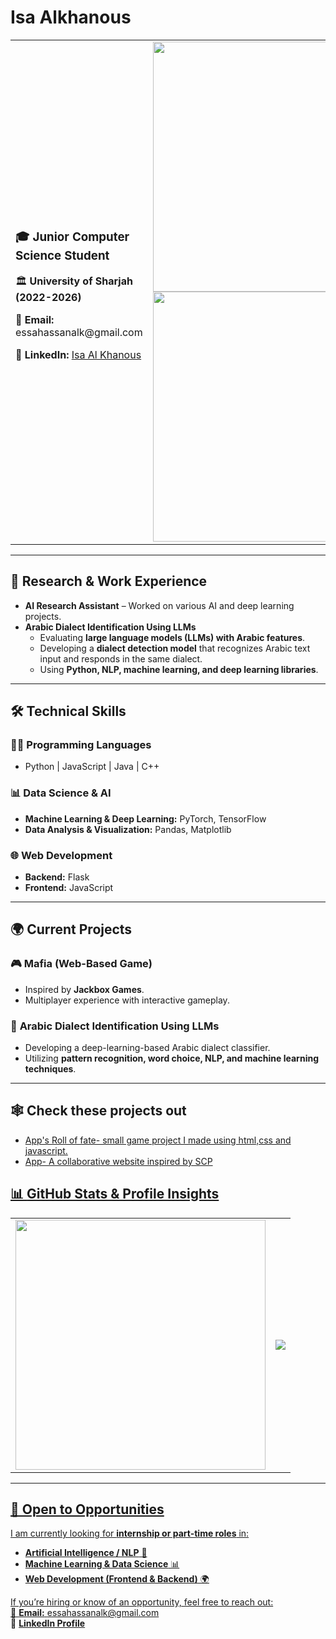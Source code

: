 # **Isa Alkhanous**  

<table>
  <tr>
    <td>
      <h3>🎓 Junior Computer Science Student</h3>
      <p>🏛 <b>University of Sharjah (2022-2026)</b></p>
      <p>📧 <b>Email:</b> essahassanalk@gmail.com</p>
      <p>🔗 <b>LinkedIn:</b> <a href="https://www.linkedin.com/in/isa-al-khanus-97a1aa1b3/">Isa Al Khanous</a></p>
    </td>
    <td align="right">
      <img src="https://github-readme-stats.vercel.app/api?username=IsaAlkhanous&show_icons=true&theme=dark&count_private=true" width="400"/>
      <img src="https://github-profile-summary-cards.vercel.app/api/cards/profile-details?username=IsaAlkhanous&theme=github_dark" width="400"/>
    </td>
  </tr>
</table>

---

## **🔬 Research & Work Experience**  
- **AI Research Assistant** – Worked on various AI and deep learning projects.  
- **Arabic Dialect Identification Using LLMs**  
  - Evaluating **large language models (LLMs) with Arabic features**.  
  - Developing a **dialect detection model** that recognizes Arabic text input and responds in the same dialect.  
  - Using **Python, NLP, machine learning, and deep learning libraries**.  

---

## **🛠️ Technical Skills**  
### **👨‍💻 Programming Languages**  
- Python | JavaScript | Java | C++  

### **📊 Data Science & AI**  
- **Machine Learning & Deep Learning:** PyTorch, TensorFlow  
- **Data Analysis & Visualization:** Pandas, Matplotlib  

### **🌐 Web Development**  
- **Backend:** Flask  
- **Frontend:** JavaScript  

---

## **🌍 Current Projects**  
### 🎮 **Mafia** (Web-Based Game)  
- Inspired by **Jackbox Games**.  
- Multiplayer experience with interactive gameplay.  

### 🤖 **Arabic Dialect Identification Using LLMs**  
- Developing a deep-learning-based Arabic dialect classifier.  
- Utilizing **pattern recognition, word choice, NLP, and machine learning techniques**.  

---

## **🕸️ Check these projects out**
- <a href="https://isaalkhanous.github.io/APPs-Roll-Of-Fate/"> App's Roll of fate- small game project I made using html,css and javascript.
- <a href="https://isaalkhanous.github.io/Anomaly-Protection-Protocol-APP/">App- A collaborative website inspired by SCP

## 📊 **GitHub Stats & Profile Insights**  
<table>
  <tr>
    <td>
      <img src="https://github-readme-stats.vercel.app/api/top-langs/?username=IsaAlkhanous&layout=compact&theme=dark" width="400"/>
    </td>
    <td>
      <img src="https://komarev.com/ghpvc/?username=IsaAlkhanous&color=blue&style=flat-square"/>
    </td>
  </tr>
</table>

---

## 🌟 Open to Opportunities  
I am currently looking for **internship or part-time roles** in:  
- **Artificial Intelligence / NLP** 🤖  
- **Machine Learning & Data Science** 📊  
- **Web Development (Frontend & Backend)** 🌍  

If you’re hiring or know of an opportunity, feel free to reach out:  
📧 **Email:** essahassanalk@gmail.com  
🔗 **[LinkedIn Profile](https://www.linkedin.com/in/isa-al-khanus-97a1aa1b3/)**
 
